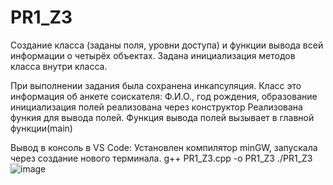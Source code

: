 # PR1_Z3
Создание класса (заданы поля, уровни доступа) и функции вывода всей информации о четырёх объектах. Задана инициализация методов класса внутри класса. 

При выполнении задания была сохранена инкапсуляция.
Класс это информация об анкете соискателя: Ф.И.О., год рождения, образование
инициализация полей реализована через конструктор
Реализована функия для вывода полей. 
Функция вывода полей вызывает в главной функции(main) 

Вывод в консоль в VS Code:
Установлен компилятор minGW, запускала через создание нового терминала. 
g++ PR1_Z3.cpp -o PR1_Z3 
./PR1_Z3
![image](https://github.com/user-attachments/assets/c335f9b7-5050-4734-802c-ab5f715ca0ed)
